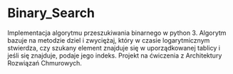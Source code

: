 # Binary_Search
Implementacja algorytmu przeszukiwania binarnego w python 3. Algorytm bazuje na metodzie dziel i zwyciężaj, który w czasie logarytmicznym stwierdza, czy szukany element znajduje się w uporządkowanej tablicy i jeśli się znajduje, podaje jego indeks. Projekt na ćwiczenia z Architektury Rozwiązań Chmurowych.
